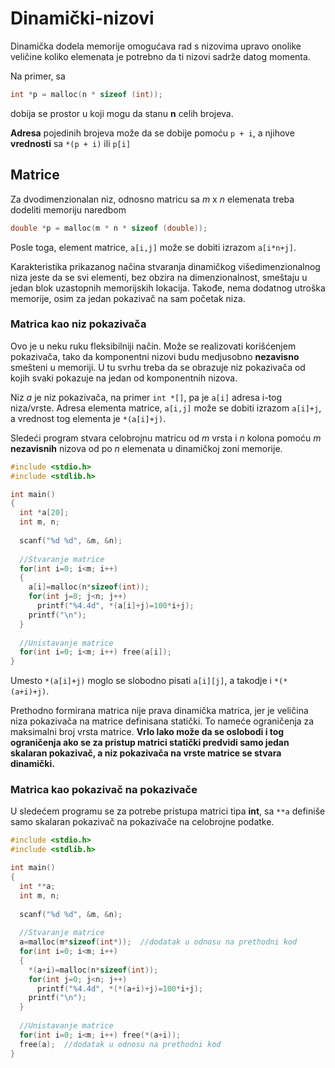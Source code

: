 # Dinamički-nizovi

Dinamička dodela memorije omogućava rad s nizovima upravo onolike veličine koliko elemenata je potrebno da ti nizovi sadrže datog momenta.

Na primer, sa
```C
int *p = malloc(n * sizeof (int));
```
dobija se prostor u koji mogu da stanu **n** celih brojeva.

**Adresa** pojedinih brojeva može da se dobije pomoću `p + i`, a njihove **vrednosti** sa `*(p + i)`  ili  `p[i]`

## Matrice

Za dvodimenzionalan niz, odnosno matricu sa *m* x *n* elemenata treba dodeliti memoriju naredbom
```C
double *p = malloc(m * n * sizeof (double));
```
Posle toga, element matrice, `a[i,j]` može se dobiti izrazom `a[i*n+j]`. 

Karakteristika prikazanog načina stvaranja dinamičkog višedimenzionalnog niza jeste da se svi elementi, bez obzira na dimenzionalnost, smeštaju u jedan blok uzastopnih memorijskih lokacija. Takođe, nema dodatnog utroška memorije, osim za jedan pokazivač na sam početak niza.

### Matrica kao niz pokazivača

Ovo je u neku ruku fleksibilniji način. Može se realizovati korišćenjem pokazivača, tako da komponentni nizovi budu medjusobno **nezavisno** smešteni u memoriji. U tu svrhu treba da se obrazuje niz pokazivača od kojih svaki pokazuje na jedan od komponentnih nizova.

Niz *a* je niz pokazivača, na primer `int *[]`, pa je `a[i]` adresa i-tog niza/vrste. Adresa elementa matrice, `a[i,j]` može se dobiti izrazom `a[i]+j`, a vrednost tog elementa je `*(a[i]+j)`. 

Sledeći program stvara celobrojnu matricu od *m* vrsta i *n* kolona pomoću *m* **nezavisnih** nizova od po *n* elemenata u dinamičkoj zoni memorije.

```C
#include <stdio.h>
#include <stdlib.h>

int main()
{
  int *a[20];
  int m, n;
  
  scanf("%d %d", &m, &n);
  
  //Stvaranje matrice
  for(int i=0; i<m; i++)
  {
    a[i]=malloc(n*sizeof(int));
    for(int j=0; j<n; j++)
      printf("%4.4d", *(a[i]+j)=100*i+j);
    printf("\n");
  }
  
  //Unistavanje matrice
  for(int i=0; i<m; i++) free(a[i]);
}
```
Umesto `*(a[i]+j)` moglo se slobodno pisati `a[i][j]`, a takodje i `*(*(a+i)+j)`.

Prethodno formirana matrica nije prava dinamička matrica, jer je veličina niza pokazivača na matrice definisana statički. To nameće ograničenja za maksimalni broj vrsta matrice. **Vrlo lako može da se oslobodi i tog ograničenja ako se za pristup matrici statički predvidi samo jedan skalaran pokazivač, a niz pokazivača na vrste matrice se stvara dinamički.**

### Matrica kao pokazivač na pokazivače

U sledećem programu se za potrebe pristupa matrici tipa **int**, sa `**a` definiše samo skalaran pokazivač na pokazivače na celobrojne podatke.

```C
#include <stdio.h>
#include <stdlib.h>

int main()
{
  int **a;
  int m, n;
  
  scanf("%d %d", &m, &n);
  
  //Stvaranje matrice
  a=malloc(m*sizeof(int*));  //dodatak u odnosu na prethodni kod
  for(int i=0; i<m; i++)
  {
    *(a+i)=malloc(n*sizeof(int));
    for(int j=0; j<n; j++)
      printf("%4.4d", *(*(a+i)+j)=100*i+j);
    printf("\n");
  }
  
  //Unistavanje matrice
  for(int i=0; i<m; i++) free(*(a+i));
  free(a);  //dodatak u odnosu na prethodni kod
}
```

